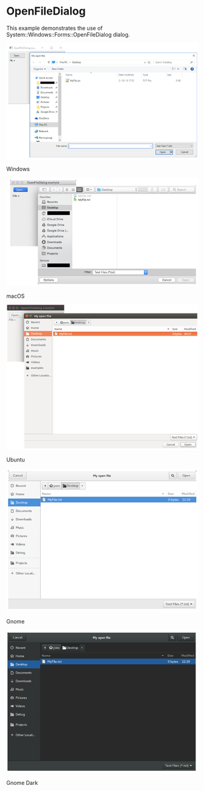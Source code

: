 # OpenFileDialog

This example demonstrates the use of System::Windows::Forms::OpenFileDialog dialog.

![GitHub Logo](../../../docs/Pictures/Examples/Forms/OpenFileDialogW.png)

Windows

![GitHub Logo](../../../docs/Pictures/Examples/Forms/OpenFileDialogM.png)

macOS

![GitHub Logo](../../../docs/Pictures/Examples/Forms/OpenFileDialogU.png)

Ubuntu

![GitHub Logo](../../../docs/Pictures/Examples/Forms/OpenFileDialogG.png)

Gnome

![GitHub Logo](../../../docs/Pictures/Examples/Forms/OpenFileDialogGD.png)

Gnome Dark
